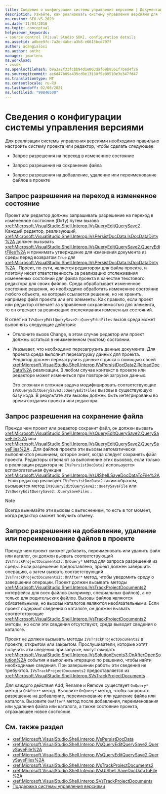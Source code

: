 ```yaml
---
title: Сведения о конфигурации системы управления версиями | Документация Майкрософт
description: Узнайте, как реализовать систему управления версиями для типа проекта в Visual Studio, что включает в себя настройку системы проектов или редактора для запроса разрешений.
ms.custom: SEO-VS-2020
ms.date: 11/04/2016
ms.topic: conceptual
helpviewer_keywords:
- source control [Visual Studio SDK], configuration details
ms.assetid: adbee9fc-7a2e-4abe-a3b8-e6615bcd797f
author: acangialosi
ms.author: anthc
manager: jmartens
ms.workload:
- vssdk
ms.openlocfilehash: b9a3a2f33fcbb94d1e863daf69b8561f7bad4f2a
ms.sourcegitcommit: ae6d47b09a439cd0e13180f5e89510e3e347fd47
ms.translationtype: MT
ms.contentlocale: ru-RU
ms.lasthandoff: 02/08/2021
ms.locfileid: "99846508"
---
```

# <a name="source-control-configuration-details"></a>Сведения о конфигурации системы управления версиями
Для реализации системы управления версиями необходимо правильно настроить систему проекта или редактор, чтобы сделать следующее:

- Запрос разрешения на переход в измененное состояние

- Запрос разрешения на сохранение файла

- Запрос разрешения на добавление, удаление или переименование файлов в проекте

## <a name="request-permission-to-transition-to-changed-state"></a>Запрос разрешения на переход в измененное состояние
 Проект или редактор должны запрашивать разрешение на переход в измененное состояние (Dirty) путем вызова <xref:Microsoft.VisualStudio.Shell.Interop.IVsQueryEditQuerySave2> . Каждый редактор, реализующий, <xref:Microsoft.VisualStudio.Shell.Interop.IVsPersistDocData.IsDocDataDirty%2A> должен вызывать <xref:Microsoft.VisualStudio.Shell.Interop.IVsQueryEditQuerySave2.QueryEditFiles%2A> и принимать утверждение для изменения документа из среды перед возвратом `True` для <xref:Microsoft.VisualStudio.Shell.Interop.IVsPersistDocData.IsDocDataDirty%2A> . Проект, по сути, является редактором для файла проекта, и поэтому несет ответственность за реализацию отслеживания измененных состояний для файла проекта в качестве текстового редактора для своих файлов. Среда обрабатывает измененное состояние решения, но необходимо обработать измененное состояние любого объекта, на который ссылается решение, но не хранить, например файл проекта или его элементы. Как правило, если проект или редактор отвечает за управление сохраняемостью для элемента, то он отвечает за реализацию отслеживания измененных состояний.

 В ответ на `IVsQueryEditQuerySave2::QueryEditFiles` вызов среда может выполнять следующие действия:

- Отклоните вызов Change, в этом случае редактор или проект должны остаться в неизмененном (чистом) состоянии.

- Указывает, что необходимо перезагрузить данные документа. Для проекта среда выполнит перезагрузку данных для проекта. Редактор должен перезагрузить данные с диска с помощью своей <xref:Microsoft.VisualStudio.Shell.Interop.IVsPersistDocData2.ReloadDocData%2A> реализации. В любом случае контекст в проекте или редакторе может измениться при повторной загрузке данных.

  Это сложная и сложная задача модифицировать соответствующие `IVsQueryEditQuerySave2::QueryEditFiles` вызовы в существующую базу кода. В результате эти вызовы должны быть интегрированы во время создания проекта или редактора.

## <a name="request-permission-to-save-a-file"></a>Запрос разрешения на сохранение файла
 Прежде чем проект или редактор сохранит файл, он должен вызвать <xref:Microsoft.VisualStudio.Shell.Interop.IVsQueryEditQuerySave2.QuerySaveFile%2A> или <xref:Microsoft.VisualStudio.Shell.Interop.IVsQueryEditQuerySave2.QuerySaveFiles%2A> . Для файлов проекта эти вызовы автоматически выполняются решением, которое знает, когда следует сохранять файл проекта. Редакторы отвечают за выполнение этих вызовов, если только в реализации редактора не `IVsPersistDocData2` используется вспомогательная функция <xref:Microsoft.VisualStudio.Shell.Interop.IVsUIShell.SaveDocDataToFile%2A> . Если редактор реализует `IVsPersistDocData2` таким образом, вызывается метод `IVsQueryEditQuerySave2::QuerySaveFile` или `IVsQueryEditQuerySave2::QuerySaveFiles` .

> [!NOTE]
> Всегда вынимайте эти вызовы с вытеснением, то есть в тот момент, когда редактор сможет получить отмену.

## <a name="request-permission-to-add-remove-or-rename-files-in-the-project"></a>Запрос разрешения на добавление, удаление или переименование файлов в проекте
 Прежде чем проект сможет добавить, переименовать или удалить файл или каталог, он должен вызвать соответствующий `IVsTrackProjectDocuments2::OnQuery*` метод для запроса разрешения из среды. Если разрешение предоставлено, проект должен завершить операцию, а затем вызвать соответствующий `IVsTrackProjectDocuments2::OnAfter*` метод, чтобы уведомить среду о завершении операции. Проект должен вызывать методы <xref:Microsoft.VisualStudio.Shell.Interop.IVsTrackProjectDocuments2> интерфейса для всех файлов (например, специальных файлов), а не только для родительских файлов. Вызовы файлов являются обязательными, но вызовы каталогов являются необязательными. Если проект содержит сведения о каталоге, он должен вызвать соответствующие <xref:Microsoft.VisualStudio.Shell.Interop.IVsTrackProjectDocuments2> методы, но если эти сведения отсутствуют, среда выводит сведения о каталоге.

 Проект не должен вызывать методы `IVsTrackProjectDocuments2` в проекте, открытом или закрытом. Прослушиватели, которые хотят получить эти сведения при запуске, могут ожидать <xref:Microsoft.VisualStudio.Shell.Interop.IVsSolutionEvents3.OnAfterOpenSolution%2A> события и выполнить итерацию по решению, чтобы найти необходимые сведения. При завершении работы эти сведения не требуются. `IVsTrackProjectDocuments2` предоставляется из <xref:Microsoft.VisualStudio.Shell.Interop.SVsTrackProjectDocuments> .

 Для каждого действия Add, Rename и Remove существует `OnQuery*` метод и `OnAfter*` метод. Вызовите `OnQuery*` метод, чтобы запросить разрешение на добавление, переименование или удаление файла или каталога. Вызовите `OnAfter*` метод после добавления, переименования или удаления файла или каталога, а также состояние проекта, отражающее новое состояние.

## <a name="see-also"></a>См. также раздел

- <xref:Microsoft.VisualStudio.Shell.Interop.IVsPersistDocData>
- <xref:Microsoft.VisualStudio.Shell.Interop.IVsQueryEditQuerySave2.QuerySaveFile%2A>
- <xref:Microsoft.VisualStudio.Shell.Interop.IVsQueryEditQuerySave2.QuerySaveFiles%2A>
- <xref:Microsoft.VisualStudio.Shell.Interop.IVsTrackProjectDocuments2>
- <xref:Microsoft.VisualStudio.Shell.Interop.IVsUIShell.SaveDocDataToFile%2A>
- <xref:Microsoft.VisualStudio.Shell.Interop.SVsTrackProjectDocuments>
- [Поддержка системы управления версиями](../../extensibility/internals/supporting-source-control.md)

